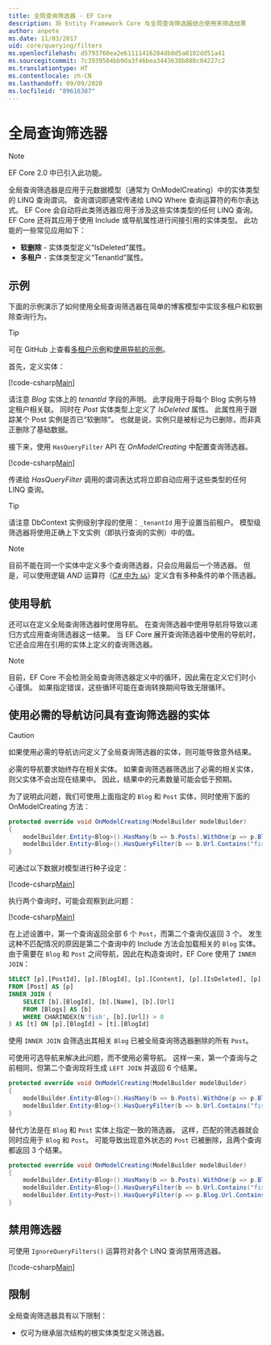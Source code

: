 ```yaml
---
title: 全局查询筛选器 - EF Core
description: 将 Entity Framework Core 与全局查询筛选器结合使用来筛选结果
author: anpete
ms.date: 11/03/2017
uid: core/querying/filters
ms.openlocfilehash: d5793760ea2e61111416284db8d5a8102dd51a41
ms.sourcegitcommit: 7c3939504bb9da3f46bea3443638b808c04227c2
ms.translationtype: HT
ms.contentlocale: zh-CN
ms.lasthandoff: 09/09/2020
ms.locfileid: "89616387"
---
```

# <a name="global-query-filters"></a>全局查询筛选器

> [!NOTE]
> EF Core 2.0 中已引入此功能。

全局查询筛选器是应用于元数据模型（通常为 OnModelCreating）中的实体类型的 LINQ 查询谓词。 查询谓词即通常传递给 LINQ Where 查询运算符的布尔表达式。  EF Core 会自动将此类筛选器应用于涉及这些实体类型的任何 LINQ 查询。  EF Core 还将其应用于使用 Include 或导航属性进行间接引用的实体类型。 此功能的一些常见应用如下：

* **软删除** - 实体类型定义“IsDeleted”属性。
* **多租户** - 实体类型定义“TenantId”属性。

## <a name="example"></a>示例

下面的示例演示了如何使用全局查询筛选器在简单的博客模型中实现多租户和软删除查询行为。

> [!TIP]
> 可在 GitHub 上查看[多租户示例](https://github.com/dotnet/EntityFramework.Docs/tree/master/samples/core/QueryFilters)和[使用导航的示例](https://github.com/dotnet/EntityFramework.Docs/tree/master/samples/core/QueryFiltersNavigations)。

首先，定义实体：

[!code-csharp[Main](../../../samples/core/QueryFilters/Program.cs#Entities)]

请注意 _Blog_ 实体上的 _tenantId_ 字段的声明。 此字段用于将每个 Blog 实例与特定租户相关联。 同时在 _Post_ 实体类型上定义了 _IsDeleted_ 属性。 此属性用于跟踪某个 Post 实例是否已“软删除”。 也就是说，实例只是被标记为已删除，而非真正删除了基础数据。

接下来，使用 `HasQueryFilter` API 在 _OnModelCreating_ 中配置查询筛选器。

[!code-csharp[Main](../../../samples/core/QueryFilters/Program.cs#Configuration)]

传递给 _HasQueryFilter_ 调用的谓词表达式将立即自动应用于这些类型的任何 LINQ 查询。

> [!TIP]
> 请注意 DbContext 实例级别字段的使用：`_tenantId` 用于设置当前租户。 模型级筛选器将使用正确上下文实例（即执行查询的实例）中的值。

> [!NOTE]
> 目前不能在同一个实体中定义多个查询筛选器，只会应用最后一个筛选器。 但是，可以使用逻辑 _AND_ 运算符（[C# 中为 `&&`](/dotnet/csharp/language-reference/operators/boolean-logical-operators#conditional-logical-and-operator-)）定义含有多种条件的单个筛选器。

## <a name="use-of-navigations"></a>使用导航

还可以在定义全局查询筛选器时使用导航。 在查询筛选器中使用导航将导致以递归方式应用查询筛选器这一结果。 当 EF Core 展开查询筛选器中使用的导航时，它还会应用在引用的实体上定义的查询筛选器。

> [!NOTE]
> 目前，EF Core 不会检测全局查询筛选器定义中的循环，因此需在定义它们时小心谨慎。 如果指定错误，这些循环可能在查询转换期间导致无限循环。

## <a name="accessing-entity-with-query-filter-using-required-navigation"></a>使用必需的导航访问具有查询筛选器的实体

> [!CAUTION]
> 如果使用必需的导航访问定义了全局查询筛选器的实体，则可能导致意外结果。

必需的导航要求始终存在相关实体。 如果查询筛选器筛选出了必需的相关实体，则父实体不会出现在结果中。 因此，结果中的元素数量可能会低于预期。

为了说明此问题，我们可使用上面指定的 `Blog` 和 `Post` 实体，同时使用下面的 OnModelCreating 方法：

```csharp
protected override void OnModelCreating(ModelBuilder modelBuilder)
{
    modelBuilder.Entity<Blog>().HasMany(b => b.Posts).WithOne(p => p.Blog).IsRequired();
    modelBuilder.Entity<Blog>().HasQueryFilter(b => b.Url.Contains("fish"));
}
```

可通过以下数据对模型进行种子设定：

[!code-csharp[Main](../../../samples/core/QueryFiltersNavigations/Program.cs#SeedData)]

执行两个查询时，可能会观察到此问题：

[!code-csharp[Main](../../../samples/core/QueryFiltersNavigations/Program.cs#Queries)]

在上述设置中，第一个查询返回全部 6 个 `Post`，而第二个查询仅返回 3 个。 发生这种不匹配情况的原因是第二个查询中的 Include 方法会加载相关的 `Blog` 实体。 由于需要在 `Blog` 和 `Post` 之间导航，因此在构造查询时，EF Core 使用了 `INNER JOIN`：

```SQL
SELECT [p].[PostId], [p].[BlogId], [p].[Content], [p].[IsDeleted], [p].[Title], [t].[BlogId], [t].[Name], [t].[Url]
FROM [Post] AS [p]
INNER JOIN (
    SELECT [b].[BlogId], [b].[Name], [b].[Url]
    FROM [Blogs] AS [b]
    WHERE CHARINDEX(N'fish', [b].[Url]) > 0
) AS [t] ON [p].[BlogId] = [t].[BlogId]
```

使用 `INNER JOIN` 会筛选出其相关 `Blog` 已被全局查询筛选器删除的所有 `Post`。

可使用可选导航来解决此问题，而不使用必需导航。
这样一来，第一个查询与之前相同，但第二个查询现将生成 `LEFT JOIN` 并返回 6 个结果。

```csharp
protected override void OnModelCreating(ModelBuilder modelBuilder)
{
    modelBuilder.Entity<Blog>().HasMany(b => b.Posts).WithOne(p => p.Blog).IsRequired(false);
    modelBuilder.Entity<Blog>().HasQueryFilter(b => b.Url.Contains("fish"));
}
```

替代方法是在 `Blog` 和 `Post` 实体上指定一致的筛选器。
这样，匹配的筛选器就会同时应用于 `Blog` 和 `Post`。 可能导致出现意外状态的 `Post` 已被删除，且两个查询都返回 3 个结果。

```csharp
protected override void OnModelCreating(ModelBuilder modelBuilder)
{
    modelBuilder.Entity<Blog>().HasMany(b => b.Posts).WithOne(p => p.Blog).IsRequired();
    modelBuilder.Entity<Blog>().HasQueryFilter(b => b.Url.Contains("fish"));
    modelBuilder.Entity<Post>().HasQueryFilter(p => p.Blog.Url.Contains("fish"));
}
```

## <a name="disabling-filters"></a>禁用筛选器

可使用 `IgnoreQueryFilters()` 运算符对各个 LINQ 查询禁用筛选器。

[!code-csharp[Main](../../../samples/core/QueryFilters/Program.cs#IgnoreFilters)]

## <a name="limitations"></a>限制

全局查询筛选器具有以下限制：

* 仅可为继承层次结构的根实体类型定义筛选器。
